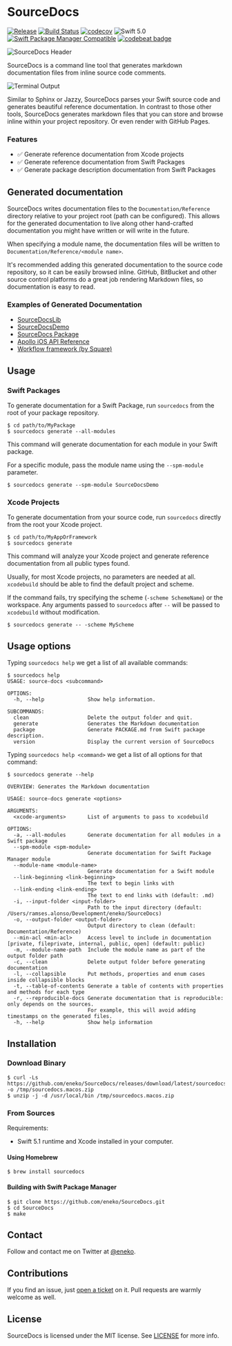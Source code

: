 # SourceDocs

[![Release](https://img.shields.io/github/release/eneko/sourcedocs.svg)](https://github.com/eneko/SourceDocs/releases)
[![Build Status](https://travis-ci.org/eneko/SourceDocs.svg?branch=master)](https://travis-ci.org/eneko/SourceDocs)
[![codecov](https://codecov.io/gh/eneko/SourceDocs/branch/master/graph/badge.svg)](https://codecov.io/gh/eneko/SourceDocs)
![Swift 5.0](https://img.shields.io/badge/Swift-5.0-orange.svg)
[![Swift Package Manager Compatible](https://img.shields.io/badge/spm-compatible-brightgreen.svg)](https://swift.org/package-manager)
[![codebeat badge](https://codebeat.co/badges/99fcf00c-0aec-40de-b3fe-0c7ed9a169cb)](https://codebeat.co/projects/github-com-eneko-sourcedocs-master)

![SourceDocs Header](http://www.enekoalonso.com/media/sourcedocs-header.jpg)

SourceDocs is a command line tool that generates markdown
documentation files from inline source code comments.

![Terminal Output](http://www.enekoalonso.com/media/sourcedocs-terminal.png)

Similar to Sphinx or Jazzy, SourceDocs parses your Swift source code and
generates beautiful reference documentation. In contrast to those other tools,
SourceDocs generates markdown files that you can store and browse inline
within your project repository. Or even render with GitHub Pages.

### Features
- ✅ Generate reference documentation from Xcode projects
- ✅ Generate reference documentation from Swift Packages
- ✅ Generate package description documentation from Swift Packages


## Generated documentation
SourceDocs writes documentation files to the `Documentation/Reference` directory relative
to your project root (path can be configured). This allows for the generated documentation to 
live along other hand-crafted documentation you might have written or will write in the future.

When specifying a module name, the documentation files will be written to
`Documentation/Reference/<module name>`.

It's recommended adding this generated documentation to the source code
repository, so it can be easily browsed inline. GitHub, BitBucket and other source control
platforms do a great job rendering Markdown files, so documentation is easy to read.

### Examples of Generated Documentation
- [SourceDocsLib](/docs/reference/SourceDocsLib)
- [SourceDocsDemo](/docs/reference/SourceDocsDemo)
- [SourceDocs Package](/docs/Package.md)
- [Apollo iOS API Reference](https://www.apollographql.com/docs/ios/api-reference/)
- [Workflow framework (by Square)](https://square.github.io/workflow/swift/api/Workflow/)



## Usage

### Swift Packages
To generate documentation for a Swift Package, run `sourcedocs` from the root
of your package repository.

    $ cd path/to/MyPackage
    $ sourcedocs generate --all-modules

This command will generate documentation for each module in your Swift package.

For a specific module, pass the module name using the `--spm-module` parameter.

    $ sourcedocs generate --spm-module SourceDocsDemo

### Xcode Projects
To generate documentation from your source code, run `sourcedocs` 
directly from the root your Xcode project.

    $ cd path/to/MyAppOrFramework
    $ sourcedocs generate

This command will analyze your Xcode project and generate reference
documentation from all public types found. 

Usually, for most Xcode projects, no parameters are needed at all. `xcodebuild`
should be able to find the default project and scheme.

If the command fails, try specifying the scheme (`-scheme SchemeName`) or the
workspace. Any arguments passed to `sourcedocs` after `--` will be passed to
`xcodebuild` without modification.

    $ sourcedocs generate -- -scheme MyScheme


## Usage options
Typing `sourcedocs help` we get a list of all available commands:

    $ sourcedocs help
    USAGE: source-docs <subcommand>

    OPTIONS:
      -h, --help              Show help information.

    SUBCOMMANDS:
      clean                   Delete the output folder and quit.
      generate                Generates the Markdown documentation
      package                 Generate PACKAGE.md from Swift package description.
      version                 Display the current version of SourceDocs

Typing `sourcedocs help <command>` we get a list of all options for that command:

    $ sourcedocs generate --help

    OVERVIEW: Generates the Markdown documentation

    USAGE: source-docs generate <options>

    ARGUMENTS:
      <xcode-arguments>       List of arguments to pass to xcodebuild 

    OPTIONS:
      -a, --all-modules       Generate documentation for all modules in a Swift package 
      --spm-module <spm-module>
                              Generate documentation for Swift Package Manager module 
      --module-name <module-name>
                              Generate documentation for a Swift module 
      --link-beginning <link-beginning>
                              The text to begin links with 
      --link-ending <link-ending>
                              The text to end links with (default: .md)
      -i, --input-folder <input-folder>
                              Path to the input directory (default: /Users/ramses.alonso/Development/eneko/SourceDocs)
      -o, --output-folder <output-folder>
                              Output directory to clean (default: Documentation/Reference)
      --min-acl <min-acl>     Access level to include in documentation [private, fileprivate, internal, public, open] (default: public)
      -m, --module-name-path  Include the module name as part of the output folder path 
      -c, --clean             Delete output folder before generating documentation 
      -l, --collapsible       Put methods, properties and enum cases inside collapsible blocks 
      -t, --table-of-contents Generate a table of contents with properties and methods for each type 
      -r, --reproducible-docs Generate documentation that is reproducible: only depends on the sources.
                              For example, this will avoid adding timestamps on the generated files. 
      -h, --help              Show help information


## Installation

### Download Binary

    $ curl -Ls https://github.com/eneko/SourceDocs/releases/download/latest/sourcedocs.macos.zip -o /tmp/sourcedocs.macos.zip
    $ unzip -j -d /usr/local/bin /tmp/sourcedocs.macos.zip 

### From Sources
Requirements:
- Swift 5.1 runtime and Xcode installed in your computer.

#### Using Homebrew

    $ brew install sourcedocs

#### Building with Swift Package Manager

    $ git clone https://github.com/eneko/SourceDocs.git
    $ cd SourceDocs
    $ make


## Contact
Follow and contact me on Twitter at [@eneko](https://www.twitter.com/eneko).


## Contributions
If you find an issue, just [open a ticket](https://github.com/eneko/SourceDocs/issues/new)
on it. Pull requests are warmly welcome as well.


## License
SourceDocs is licensed under the MIT license. See [LICENSE](/LICENSE) for more info.
